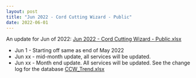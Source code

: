 ```yaml
---
layout: post
title: "Jun 2022 - Cord Cutting Wizard - Public"
date: 2022-06-01
---
```

<p>An update for Jun of 2022: <a href="/May 2022 - Cord Cutting Wizard - Public.xlsx">Jun 2022 - Cord Cutting Wizard - Public.xlsx</a>
  <p>
    <ul>
      <li>Jun 1 - Starting off same as end of May 2022
      <li>Jun xx - mid-month update, all services will be updated. 
      <li>Jun xx - Month end update. All services will be updated. See the change log for the database <a href="/CCW_Trend.xlsx">CCW_Trend.xlsx</a>
    </ul>
